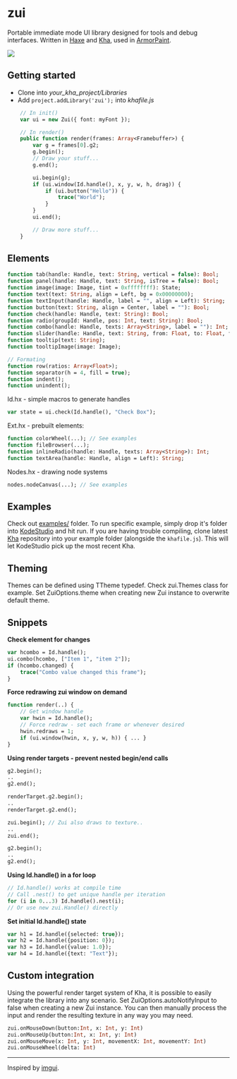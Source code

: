 # zui

Portable immediate mode UI library designed for tools and debug interfaces. Written in [Haxe](https://haxe.org/) and [Kha](http://kha.tech/), used in [ArmorPaint](http://armorpaint.org).

![](https://armorpaint.org/img/zui.jpg)

## Getting started
- Clone into *your_kha_project/Libraries*
- Add `project.addLibrary('zui');` into *khafile.js*
``` hx
	// In init()
	var ui = new Zui({ font: myFont });

	// In render()
	public function render(frames: Array<Framebuffer>) {
		var g = frames[0].g2;
		g.begin();
		// Draw your stuff...
		g.end();

		ui.begin(g);
		if (ui.window(Id.handle(), x, y, w, h, drag)) {
			if (ui.button("Hello")) {
				trace("World");
			}
		}
		ui.end();

		// Draw more stuff...
	}
```

## Elements
``` hx
function tab(handle: Handle, text: String, vertical = false): Bool;
function panel(handle: Handle, text: String, isTree = false): Bool;
function image(image: Image, tint = 0xffffffff): State;
function text(text: String, align = Left, bg = 0x00000000);
function textInput(handle: Handle, label = "", align = Left): String;
function button(text: String, align = Center, label = ""): Bool;
function check(handle: Handle, text: String): Bool;
function radio(groupId: Handle, pos: Int, text: String): Bool;
function combo(handle: Handle, texts: Array<String>, label = ""): Int;
function slider(handle: Handle, text: String, from: Float, to: Float, filled = false, precision = 100, displayValue = true): Float;
function tooltip(text: String);
function tooltipImage(image: Image);

// Formating
function row(ratios: Array<Float>);
function separator(h = 4, fill = true);
function indent();
function unindent();
```

Id.hx - simple macros to generate handles
``` hx
var state = ui.check(Id.handle(), "Check Box");
```

Ext.hx - prebuilt elements:
``` hx
function colorWheel(...); // See examples
function fileBrowser(...);
function inlineRadio(handle: Handle, texts: Array<String>): Int;
function textArea(handle: Handle, align = Left): String;
```

Nodes.hx - drawing node systems
``` hx
nodes.nodeCanvas(...); // See examples
```

## Examples
Check out [examples/](https://github.com/armory3d/zui/tree/master/examples) folder. To run specific example, simply drop it's folder into [KodeStudio](https://github.com/KTXSoftware/KodeStudio/releases) and hit run. If you are having trouble compiling, clone latest [Kha](https://github.com/Kode/Kha) repository into your example folder (alongside the `khafile.js`). This will let KodeStudio pick up the most recent Kha.

## Theming
Themes can be defined using TTheme typedef. Check zui.Themes class for example. Set ZuiOptions.theme when creating new Zui instance to overwrite default theme.

## Snippets

**Check element for changes**
```hx
var hcombo = Id.handle();
ui.combo(hcombo, ["Item 1", "item 2"]);
if (hcombo.changed) {
	trace("Combo value changed this frame");
}
```

**Force redrawing zui window on demand**
```hx
function render(..) {
    // Get window handle
    var hwin = Id.handle();
    // Force redraw - set each frame or whenever desired
    hwin.redraws = 1;
    if (ui.window(hwin, x, y, w, h)) { ... }
}
```

**Using render targets - prevent nested begin/end calls**
```hx
g2.begin();
..
g2.end();

renderTarget.g2.begin();
..
renderTarget.g2.end();

zui.begin(); // Zui also draws to texture..
..
zui.end();

g2.begin();
..
g2.end();
```

**Using Id.handle() in a for loop**
```hx
// Id.handle() works at compile time
// Call .nest() to get unique handle per iteration
for (i in 0...3) Id.handle().nest(i);
// Or use new zui.Handle() directly
```

**Set initial Id.handle() state**
```hx
var h1 = Id.handle({selected: true});
var h2 = Id.handle({position: 0});
var h3 = Id.handle({value: 1.0});
var h4 = Id.handle({text: "Text"});
```

## Custom integration
Using the powerful render target system of Kha, it is possible to easily integrate the library into any scenario. Set ZuiOptions.autoNotifyInput to false when creating a new Zui instance. You can then manually process the input and render the resulting texture in any way you may need.
``` hx
zui.onMouseDown(button:Int, x: Int, y: Int)
zui.onMouseUp(button:Int, x: Int, y: Int)
zui.onMouseMove(x: Int, y: Int, movementX: Int, movementY: Int)
zui.onMouseWheel(delta: Int)
```

---

Inspired by [imgui](https://github.com/ocornut/imgui).
